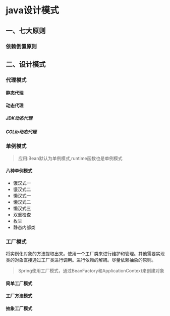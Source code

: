 # java设计模式

## 一、七大原则

### 依赖倒置原则





## 二、设计模式

### 代理模式

#### 静态代理

#### 动态代理

##### JDK动态代理

##### CGLib动态代理



### 单例模式

> 应用:Bean默认为单例模式,runtime函数也是单例模式

#### 八种单例模式

- 饿汉式一
- 饿汉式二
- 懒汉式一
- 懒汉式二
- 懒汉式三
- 双重检查
- 枚举
- 静态内部类

### 工厂模式

将实例化对象的方法提取出来。使用一个工厂类来进行维护和管理。其他需要实现类的对象直接通过工厂类进行调用。进行依赖的解耦。尽量依赖抽象的原则。

> Spring使用工厂模式，通过BeanFactory和ApplicationContext来创建对象

#### 简单工厂模式

#### 工厂方法模式

#### 抽象工厂模式